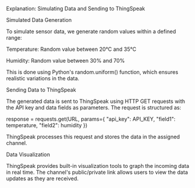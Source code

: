 Explanation: Simulating Data and Sending to ThingSpeak

Simulated Data Generation

To simulate sensor data, we generate random values within a defined range:

Temperature: Random value between 20°C and 35°C

Humidity: Random value between 30% and 70%

This is done using Python's random.uniform() function, which ensures realistic variations in the data.

Sending Data to ThingSpeak

The generated data is sent to ThingSpeak using HTTP GET requests with the API key and data fields as parameters. The request is structured as:

response = requests.get(URL, params={
    "api_key": API_KEY,
    "field1": temperature,
    "field2": humidity
})

ThingSpeak processes this request and stores the data in the assigned channel.

Data Visualization

ThingSpeak provides built-in visualization tools to graph the incoming data in real time. The channel's public/private link allows users to view the data updates as they are received.


